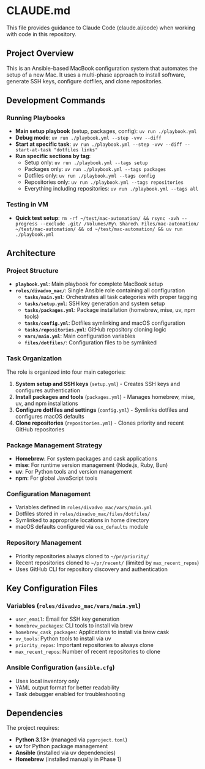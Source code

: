 # CLAUDE.md

This file provides guidance to Claude Code (claude.ai/code) when working with code in this repository.

## Project Overview

This is an Ansible-based MacBook configuration system that automates the setup of a new Mac. It uses a multi-phase approach to install software, generate SSH keys, configure dotfiles, and clone repositories.

## Development Commands

### Running Playbooks
- **Main setup playbook** (setup, packages, config): `uv run ./playbook.yml`
- **Debug mode**: `uv run ./playbook.yml --step -vvv --diff`
- **Start at specific task**: `uv run ./playbook.yml --step -vvv --diff --start-at-task "dotfiles links"`
- **Run specific sections by tag**:
  - Setup only: `uv run ./playbook.yml --tags setup`
  - Packages only: `uv run ./playbook.yml --tags packages`  
  - Dotfiles only: `uv run ./playbook.yml --tags config`
  - Repositories only: `uv run ./playbook.yml --tags repositories`
  - Everything including repositories: `uv run ./playbook.yml --tags all`

### Testing in VM
- **Quick test setup**: `rm -rf ~/test/mac-automation/ && rsync -avh --progress --exclude .git/ /Volumes/My\ Shared\ Files/mac-automation/ ~/test/mac-automation/ && cd ~/test/mac-automation/ && uv run ./playbook.yml`

## Architecture

### Project Structure
- **`playbook.yml`**: Main playbook for complete MacBook setup
- **`roles/divadvo_mac/`**: Single Ansible role containing all configuration
  - **`tasks/main.yml`**: Orchestrates all task categories with proper tagging
  - **`tasks/setup.yml`**: SSH key generation and system setup
  - **`tasks/packages.yml`**: Package installation (homebrew, mise, uv, npm tools)
  - **`tasks/config.yml`**: Dotfiles symlinking and macOS configuration
  - **`tasks/repositories.yml`**: GitHub repository cloning logic
  - **`vars/main.yml`**: Main configuration variables
  - **`files/dotfiles/`**: Configuration files to be symlinked

### Task Organization
The role is organized into four main categories:
1. **System setup and SSH keys** (`setup.yml`) - Creates SSH keys and configures authentication
2. **Install packages and tools** (`packages.yml`) - Manages homebrew, mise, uv, and npm installations
3. **Configure dotfiles and settings** (`config.yml`) - Symlinks dotfiles and configures macOS defaults
4. **Clone repositories** (`repositories.yml`) - Clones priority and recent GitHub repositories

### Package Management Strategy
- **Homebrew**: For system packages and cask applications
- **mise**: For runtime version management (Node.js, Ruby, Bun)
- **uv**: For Python tools and version management
- **npm**: For global JavaScript tools

### Configuration Management
- Variables defined in `roles/divadvo_mac/vars/main.yml`
- Dotfiles stored in `roles/divadvo_mac/files/dotfiles/`
- Symlinked to appropriate locations in home directory
- macOS defaults configured via `osx_defaults` module

### Repository Management
- Priority repositories always cloned to `~/pr/priority/`
- Recent repositories cloned to `~/pr/recent/` (limited by `max_recent_repos`)
- Uses GitHub CLI for repository discovery and authentication

## Key Configuration Files

### Variables (`roles/divadvo_mac/vars/main.yml`)
- `user_email`: Email for SSH key generation
- `homebrew_packages`: CLI tools to install via brew
- `homebrew_cask_packages`: Applications to install via brew cask
- `uv_tools`: Python tools to install via uv
- `priority_repos`: Important repositories to always clone
- `max_recent_repos`: Number of recent repositories to clone

### Ansible Configuration (`ansible.cfg`)
- Uses local inventory only
- YAML output format for better readability
- Task debugger enabled for troubleshooting

## Dependencies

The project requires:
- **Python 3.13+** (managed via `pyproject.toml`)
- **uv** for Python package management
- **Ansible** (installed via uv dependencies)
- **Homebrew** (installed manually in Phase 1)